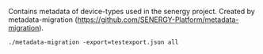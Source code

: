 Contains metadata of device-types used in the senergy project.
Created by metadata-migration (https://github.com/SENERGY-Platform/metadata-migration).

```
./metadata-migration -export=testexport.json all
```
